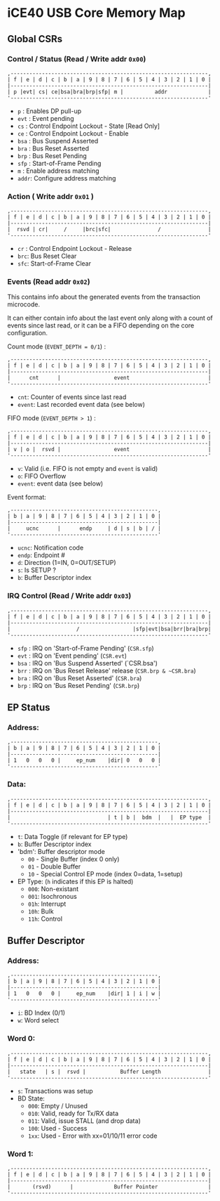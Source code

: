iCE40 USB Core Memory Map
=========================

Global CSRs
-----------

### Control / Status (Read / Write addr `0x00`)

```text
,---------------------------------------------------------------,
| f | e | d | c | b | a | 9 | 8 | 7 | 6 | 5 | 4 | 3 | 2 | 1 | 0 |
|---------------------------------------------------------------|
| p |evt| cs| ce|bsa|bra|brp|sfp| m |          addr             |
'---------------------------------------------------------------'
```

  * `p`   : Enables DP pull-up
  * `evt` : Event pending
  * `cs`  : Control Endpoint Lockout - State [Read Only]
  * `ce`  : Control Endpoint Lockout - Enable
  * `bsa` : Bus Suspend Asserted
  * `bra` : Bus Reset Asserted
  * `brp` : Bus Reset Pending
  * `sfp` : Start-of-Frame Pending
  * `m`   : Enable address matching
  * `addr`: Configure address matching


### Action ( Write addr `0x01` )

```text
,---------------------------------------------------------------,
| f | e | d | c | b | a | 9 | 8 | 7 | 6 | 5 | 4 | 3 | 2 | 1 | 0 |
|---------------------------------------------------------------|
|  rsvd | cr|     /     |brc|sfc|               /               |
'---------------------------------------------------------------'
```

  * `cr` : Control Endpoint Lockout - Release
  * `brc`: Bus Reset Clear
  * `sfc`: Start-of-Frame Clear


### Events (Read addr `0x02`)

This contains info about the generated events from the transaction
microcode.

It can either contain info about the last event only along with a
count of events since last read, or it can be a FIFO depending on
the core configuration.

Count mode (`EVENT_DEPTH = 0/1`) :

```text
,---------------------------------------------------------------,
| f | e | d | c | b | a | 9 | 8 | 7 | 6 | 5 | 4 | 3 | 2 | 1 | 0 |
|---------------------------------------------------------------|
|      cnt      |                 event                         |
'---------------------------------------------------------------'
```

  * `cnt`: Counter of events since last read
  * `event`: Last recorded event data (see below)


FIFO mode (`EVENT_DEPTH > 1`) :

```text
,---------------------------------------------------------------,
| f | e | d | c | b | a | 9 | 8 | 7 | 6 | 5 | 4 | 3 | 2 | 1 | 0 |
|---------------------------------------------------------------|
| v | o |  rsvd |                 event                         |
'---------------------------------------------------------------'
```

  * `v`: Valid (i.e. FIFO is not empty and `event` is valid)
  * `o`: FIFO Overflow
  * `event`: event data (see below)


Event format:

```text
,-----------------------------------------------,
| b | a | 9 | 8 | 7 | 6 | 5 | 4 | 3 | 2 | 1 | 0 |
|-----------------------------------------------|
|     ucnc      |      endp     | d | s | b | / |
'-----------------------------------------------'
```

  * `ucnc`: Notification code
  * `endp`: Endpoint #
  * `d`: Direction (1=IN, 0=OUT/SETUP)
  * `s`: Is SETUP ?
  * `b`: Buffer Descriptor index


### IRQ Control (Read / Write addr `0x03`)

```text
,---------------------------------------------------------------,
| f | e | d | c | b | a | 9 | 8 | 7 | 6 | 5 | 4 | 3 | 2 | 1 | 0 |
|---------------------------------------------------------------|
|                     /                 |sfp|evt|bsa|brr|bra|brp|
'---------------------------------------------------------------'
```

  * `sfp` : IRQ on 'Start-of-Frame Pending' (`CSR.sfp`)
  * `evt` : IRQ on 'Event pending' (`CSR.evt`)
  * `bsa` : IRQ on 'Bus Suspend Asserted' (`CSR.bsa')
  * `brr` : IRQ on 'Bus Reset Release' release (`CSR.brp & ~CSR.bra`)
  * `bra` : IRQ on 'Bus Reset Asserted' (`CSR.bra`)
  * `brp` : IRQ on 'Bus Reset Pending' (`CSR.brp`)


EP Status
---------

### Address:

```text
,-----------------------------------------------,
| b | a | 9 | 8 | 7 | 6 | 5 | 4 | 3 | 2 | 1 | 0 |
|-----------------------------------------------|
| 1   0   0   0 |     ep_num    |dir| 0   0   0 |
'-----------------------------------------------'
```


### Data:

```text
,---------------------------------------------------------------,
| f | e | d | c | b | a | 9 | 8 | 7 | 6 | 5 | 4 | 3 | 2 | 1 | 0 |
|---------------------------------------------------------------|
|                               | t | b |  bdm  |   |  EP type  |
'---------------------------------------------------------------'
```

  * `t`: Data Toggle (if relevant for EP type)
  * `b`: Buffer Descriptor index
  * 'bdm': Buffer descriptor mode
    - `00` - Single Buffer (index 0 only)
    - `01` - Double Buffer
    - `10` - Special Control EP mode (index 0=data, 1=setup)
  * EP Type: (`h` indicates if this EP is halted)
    - `000`: Non-existant
    - `001`: Isochronous
    - `01h`: Interrupt
    - `10h`: Bulk
    - `11h`: Control


Buffer Descriptor
-----------------

### Address:

```text
,-----------------------------------------------,
| b | a | 9 | 8 | 7 | 6 | 5 | 4 | 3 | 2 | 1 | 0 |
|-----------------------------------------------|
| 1   0   0   0 |     ep_num    |dir| 1 | i | w |
'-----------------------------------------------'
```

  * `i`: BD Index (0/1)
  * `w`: Word select


### Word 0:

```text
,---------------------------------------------------------------,
| f | e | d | c | b | a | 9 | 8 | 7 | 6 | 5 | 4 | 3 | 2 | 1 | 0 |
|---------------------------------------------------------------|
|   state   | s |  rsvd |           Buffer Length               |
'---------------------------------------------------------------'
```

  * `s`: Transactions was setup
  * BD State:
    - `000`: Empty / Unused
    - `010`: Valid, ready for Tx/RX data
    - `011`: Valid, issue STALL (and drop data)
    - `100`: Used - Success
    - `1xx`: Used - Error with xx=01/10/11 error code


### Word 1:

```text
,---------------------------------------------------------------,
| f | e | d | c | b | a | 9 | 8 | 7 | 6 | 5 | 4 | 3 | 2 | 1 | 0 |
|---------------------------------------------------------------|
|       (rsvd)      |             Buffer Pointer                |
'---------------------------------------------------------------'
```
